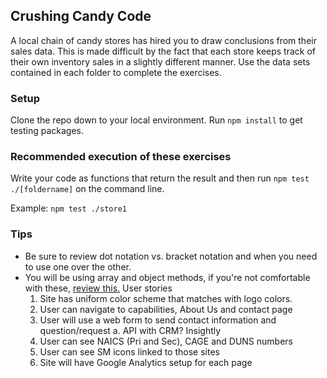 ## Crushing Candy Code

A local chain of candy stores has hired you to draw conclusions from their sales data. This is made difficult by the fact that each store keeps track of their own inventory sales in a slightly different manner. Use the data sets contained in each folder to complete the exercises.

### Setup
Clone the repo down to your local environment. Run `npm install` to get testing packages.

### Recommended execution of these exercises
Write your code as functions that return the result and then run ```npm test ./[foldername]``` on the command line.

Example: `npm test ./store1`

### Tips
* Be sure to review dot notation vs. bracket notation and when you need to use one over the other.
* You will be using array and object methods, if you're not comfortable with these, [review this.](https://github.com/robhaj/js-array-and-string-manipulation)
User stories
	1) Site has uniform color scheme that matches with logo colors.
	2) User can navigate to capabilities, About Us and contact page
	3) User will use a web form to send contact information and question/request
		a. API with CRM? Insightly
	4) User can see NAICS (Pri and Sec), CAGE and DUNS numbers
	5) User can see SM icons linked to those sites
	6) Site will have Google Analytics setup for each page
